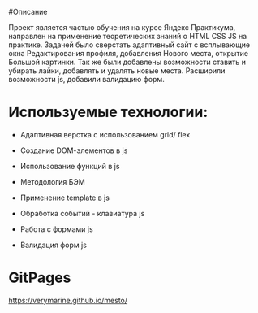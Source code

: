 #Описание 

Проект является частью обучения на курсе Яндекс Практикума, направлен на применение теоретических знаний о HTML CSS JS на практике. Задачей было сверстать адаптивный сайт с всплывающие окна Редактирования профиля, добавления Нового места, открытие Большой картинки. Так же были добавлены возможности ставить и убирать лайки, добавлять и удалять новые места. Расширили возможности js, добавили валидацию форм.

 

# Используемые технологии: 

- Адаптивная верстка с использованием grid/ flex   

- Создание DОМ-элементов в js 

- Использование функций в js 

- Методология БЭМ 

- Применение template в js 

- Обработка событий - клавиатура js

- Работа с формами js

- Валидация форм js

 

# GitPages  

https://verymarine.github.io/mesto/ 